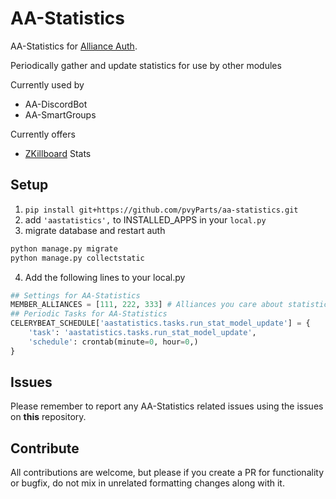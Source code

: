 # AA-Statistics

AA-Statistics for [Alliance Auth](https://gitlab.com/allianceauth/allianceauth).

Periodically gather and update statistics for use by other modules

Currently used by

- AA-DiscordBot
- AA-SmartGroups

Currently offers

- [ZKillboard](https://zkillboard.com/) Stats

## Setup

1. `pip install git+https://github.com/pvyParts/aa-statistics.git`
2. add `'aastatistics',` to INSTALLED_APPS in your `local.py`
3. migrate database and restart auth

```bash
python manage.py migrate
python manage.py collectstatic
```

4. Add the following lines to your local.py

```python
## Settings for AA-Statistics
MEMBER_ALLIANCES = [111, 222, 333] # Alliances you care about statistics for
## Periodic Tasks for AA-Statistics
CELERYBEAT_SCHEDULE['aastatistics.tasks.run_stat_model_update'] = {
    'task': 'aastatistics.tasks.run_stat_model_update',
    'schedule': crontab(minute=0, hour=0,)
}
```

## Issues

Please remember to report any AA-Statistics related issues using the issues on **this** repository.

## Contribute

All contributions are welcome, but please if you create a PR for functionality or bugfix, do not mix in unrelated formatting changes along with it.
